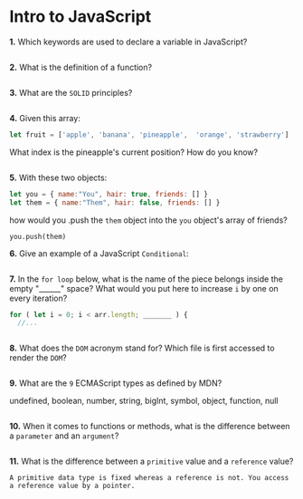 # Intro to JavaScript

**1.** Which keywords are used to declare a variable in JavaScript?
<!-- enter you answer in the space below -->
```let, const, and var

```
**2.** What is the definition of a function?
<!-- enter you answer in the space below -->
```A function is an subprogram that runs when called and performs a task. It always returns a value. 

```
**3.** What are the `SOLID` principles?
<!-- enter you answer in the space below -->
```single responsibility, open-closed, liskov substitution, interface segregation, dependency inversion

```
**4.** Given this array: 
```js
let fruit = ['apple', 'banana', 'pineapple',  'orange', 'strawberry']
``` 
What index is the pineapple's current position? How do you know?
<!-- enter you answer in the space below -->
```2. You know this because the first thing in an array always starts at 0 increases by 1 as you move left to right.

```
**5.** With these two objects: 
```js
let you = { name:"You", hair: true, friends: [] }
let them = { name:"Them", hair: false, friends: [] }
```
how would you .push the `them` object into the `you` object's array of friends?
<!-- enter you answer in the space below -->
```
you.push(them)
```

**6.** Give an example of a JavaScript `Conditional`:
<!-- enter you answer in the space below -->
```conditionals are statements that are checked to see if they are true or not before running code within it. An example of this is the if statement. If whatever statement is in the parenthesis of the if statement is true, then the following code will run. 

```
**7.** In the `for loop` below, what is the name of the piece belongs inside the empty "______" space? What would you put here to increase `i` by one on every iteration?
```js
for ( let i = 0; i < arr.length; _______ ) {
  //...
```
<!-- enter you answer in the space below -->
```The final-expression. You would put i++ to increase i by one on every iteration.

```
**8.** What does the `DOM` acronym stand for? Which file is first accessed to render the `DOM`?
<!-- enter you answer in the space below -->
```DOM stands for document object model. The first file accessed to render the Dom is the root element.

```

**9.** What are the `9` ECMAScript types as defined by MDN?
<!-- enter you answer in the space below -->
undefined, boolean, number, string, bigInt, symbol, object, function, null
```

```
**10.** When it comes to functions or methods, what is the difference between a `parameter` and an `argument`?
<!-- enter you answer in the space below -->
```Parameters are used when defining a function whereas arguments are passed in when invoking the function. 

```
**11.** What is the difference between a `primitive` value and a `reference` value?
<!-- enter you answer in the space below -->
```
A primitive data type is fixed whereas a reference is not. You access a reference value by a pointer. 
```